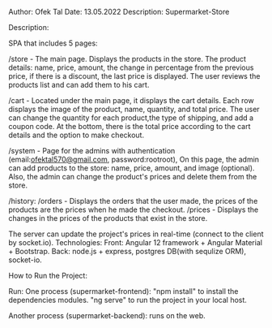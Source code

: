 Author: Ofek Tal
Date: 13.05.2022
Description: Supermarket-Store

Description:

SPA that includes 5 pages:

/store - The main page. Displays the products in the store. The product details: name, price, amount, the change in percentage from the previous price, if there is a discount, the last price is displayed. The user reviews the products list and can add them to his cart.

/cart - Located under the main page, it displays the cart details. Each row displays the image of the product, name, quantity, and total price. The user can change the quantity for each product,the type of shipping, and add a coupon code. At the bottom, there is the total price according to the cart details and the option to make checkout.

/system - Page for the admins with authentication (email:ofektal570@gmail.com, password:rootroot), On this page, the admin can add products to the store: name, price, amount, and image (optional). Also, the admin can change the product's prices and delete them from the store.

/history: /orders - Displays the orders that the user made, the prices of the products are the prices when he made the checkout. /prices - Displays the changes in the prices of the products that exist in the store.

The server can update the project's prices in real-time (connect to the client by socket.io).
Technologies: Front: Angular 12 framework + Angular Material + Bootstrap. Back: node.js + express, postgres DB(with sequlize ORM), socket-io.

How to Run the Project:

Run: One process (supermarket-frontend): "npm install" to install the dependencies modules. "ng serve" to run the project in your local host.

Another process (supermarket-backend): runs on the web.